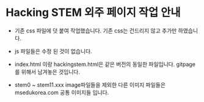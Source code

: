 # Hacking STEM 외주 페이지 작업 안내

* 기존 css 파일에 덧 붙여 작업했습니다. 기존 css는 건드리지 않고 추가만 하였습니다.

* js 파일들은 수정 된 것이 없습니다.

* index.html 이랑 hackingstem.html은 같은 버전의 동일한 파일입니다. gitpage를 위해서 남겨놓은 것입니다.

* stem0 ~ stem11.xxx image파일들을 제외한 다른 이미지 파일들은 msedukorea.com 공통 이미지들 입니다.


